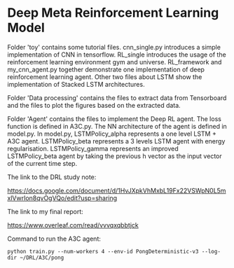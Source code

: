 # Deep Meta Reinforcement Learning Model

Folder 'toy' contains some tutorial files. cnn_single.py introduces a simple implementation of CNN in tensorflow. RL_single introduces the usage of the reinforcement learning environment gym and universe. RL_framework and my_cnn_agent.py together demonstrate one implementation of deep reinforcement learning agent. Other two files about LSTM show the implementation of Stacked LSTM architectures.

Folder 'Data processing' contains the files to extract data from Tensorboard and the files to plot the figures based on the extracted data.

Folder 'Agent' contains the files to implement the Deep RL agent. The loss function is defined in A3C.py. The NN architecture of the agent is defined in model.py. In model.py, LSTMPolicy_alpha represents a one level LSTM + A3C agent. LSTMPolicy_beta represents a 3 levels LSTM agent with energy regularisation. LSTMPolicy_gamma represents an improved LSTMPolicy_beta agent by taking the previous h vector as the input vector of the current time step.
 
The link to the DRL study note: 

https://docs.google.com/document/d/1HvJXpkVhMxbL19Fx22VSWpN0L5mxlVwrIon8qvOgVQo/edit?usp=sharing

The link to my final report: 

https://www.overleaf.com/read/vvvqxqbbtjck

Command to run the A3C agent:

`python train.py --num-workers 4 --env-id PongDeterministic-v3 --log-dir ~/DRL/A3C/pong`
